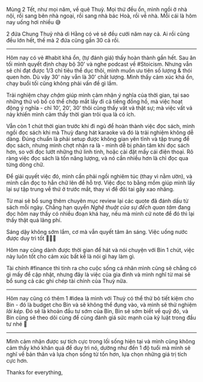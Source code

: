 Mùng 2 Tết, như mọi năm, về quê Thuỳ. Mọi thứ đều ổn, mình ngồi ở nhà nội, rồi sang bên nhà ngoại, rồi sang nhà bác Hoà, rồi về nhà. Mỗi cái là hôm nay uống hơi nhiều 😅

2 đứa Chung Thuỷ nhà dì Hằng có vẻ sẽ đều cưới năm nay cả. Ai rồi cũng đều lớn hết, thế mà 2 đứa cũng gần 30 cả rồi.

---

Hôm nay có vẻ #habit khá ổn, (tự đánh giá) thấy hoàn thành gần hết. Sau ăn tối mình quyết định chạy bộ 30' và nghe podcast về #Stoicism. Nhưng vẫn sẽ chỉ đạt được 1/3 chỉ tiêu thể dục thôi, mình muốn ưu tiên số lượng & thói quen hơn. Dù vậy 30' này vẫn là 30' chất lượng. Mình thấy cảm xúc khá ổn, chạy buổi tối cũng không phải vấn đề gì lắm.

Trải nghiệm chạy *chậm* giúp mình cảm nhận ý nghĩa của thời gian, tại sao những thứ vô bổ có thể chớp mắt lấy đi cả tiếng đồng hồ, mà việc hoạt động ý nghĩa - chỉ 10’, 20’, 30' thôi cũng thấy vất vả thật sự; mà việc vất vả này khiến mình cảm thấy thời gian trôi qua là có ích.

Vẫn còn 1 chút thời gian trước khi đi ngủ để hoàn thành việc đọc sách, mình ngồi đọc sách khi mà Thuỳ đang hát karaoke và đó là trải nghiệm không dễ dàng. Đúng chuẩn là phải setup được không gian yên tĩnh và tập trung để đọc sách, nhưng mình chợt nhận ra là - mình dễ bị phân tâm khi đọc sách hơn, so với đọc lướt những thứ linh tinh, hoặc cài đặt mấy cái điện thoại. Rõ ràng việc đọc sách là tốn năng lượng, và nó cần nhiều hơn là chỉ đọc qua từng dòng chữ.

Để giải quyết việc đó, mình cần phải ngồi nghiêm túc (thay vì nằm ườn), và mình cần đọc to hẳn chữ lên để hỗ trợ. Việc đọc to bằng mồm giúp mình lấy lại sự tập trung về thứ ở trước mắt, thay vì để đôi tai gây xao nhãng.

Từ mai sẽ bổ sung thêm chuyên mục review lại các quote đã đánh dấu từ sách mỗi ngày. Chẳng hạn quyển *Nghệ thuật của sự đếch quan tâm* đang đọc hôm nay thấy có nhiều đoạn khá hay, nếu mà mình cứ note để đó thì lại thấy thật quá lãng phí.

Sáng dậy không sớm lắm, cơ mà vẫn quyết tâm ăn sáng. Việc uống nước được duy trì tốt 🥛🥛🥛

Hôm nay cũng dành được thời gian để hát và nói chuyện với Bin 1 chút, việc này luôn tốt cho cảm xúc bất kể là nói gì hay làm gì.

Tài chính #finance thì tính ra cho cuộc sống cá nhân mình cũng sẽ chẳng có gì mấy để cập nhật, nhưng đây là việc của gia đình và mình nghĩ từ mai sẽ bổ sung cả các ghi chép tài chính của Thuỳ nữa. 

---

Hôm nay cũng có thêm 1 #idea là mình với Thuỳ có thể thử bỏ tiết kiệm cho Bin - đó là budget cho Bin và sẽ không thể đụng vào, và mình sẽ thử nghiệm *lãi kép*. Đó sẽ là khoản đầu tư sớm của Bin, Bin sẽ sớm biết về quỹ đó, và Bin cũng sẽ theo dõi cùng để cùng đánh giá sức mạnh của kỷ luật trong đầu tư nhé 🥰

---

Mình cảm nhận được sự tích cực trong lối sống hiện tại và mình cũng không cảm thấy khó khăn quá để duy trì nó, dường như đến 1 độ tuổi mà mình sẽ nghĩ về bản thân và lựa chọn sống từ tốn hơn, lựa chọn những giá trị tích cực hơn.

Thanks for everything,